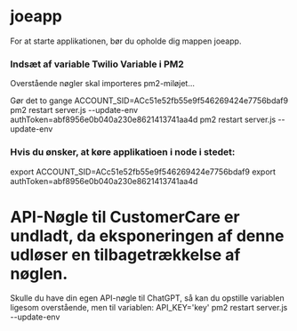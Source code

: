 # joeapp
For at starte applikationen, bør du opholde dig mappen joeapp. 

### Indsæt af variable Twilio Variable i PM2
Overstående nøgler skal importeres pm2-miløjet...

Gør det to gange
ACCOUNT_SID=ACc51e52fb55e9f546269424e7756bdaf9 pm2 restart server.js --update-env
authToken=abf8956e0b040a230e8621413741aa4d pm2 restart server.js --update-env

### Hvis du ønsker, at køre applikatioen i node i stedet:
export ACCOUNT_SID=ACc51e52fb55e9f546269424e7756bdaf9
export authToken=abf8956e0b040a230e8621413741aa4d


# API-Nøgle til CustomerCare er undladt, da eksponeringen af denne udløser en tilbagetrækkelse af nøglen. 
Skulle du have din egen API-nøgle til ChatGPT, så kan du opstille variablen ligesom overstående, men til variablen: API_KEY='key' pm2 restart server.js --update-env
